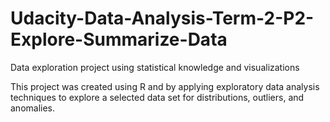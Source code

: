 # Udacity-Data-Analysis-Term-2-P2-Explore-Summarize-Data
Data exploration project using statistical knowledge and visualizations

This project was created using R and by applying exploratory data analysis techniques to explore a selected data set for distributions, outliers, and anomalies. 
